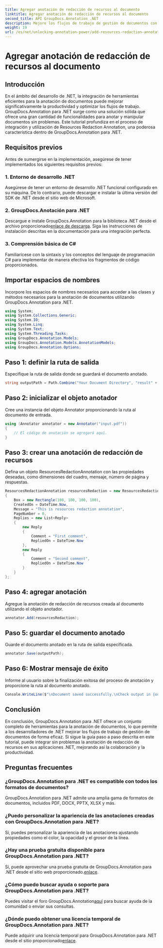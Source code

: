 ```yaml
---
title: Agregar anotación de redacción de recursos al documento
linktitle: Agregar anotación de redacción de recursos al documento
second_title: API GroupDocs.Annotation .NET
description: Mejore los flujos de trabajo de gestión de documentos con GroupDocs.Annotation para .NET. Integre perfectamente la anotación de redacción de recursos en su .NET para lograr una mayor eficiencia.
weight: 19
url: /es/net/unlocking-annotation-power/add-resources-redaction-annotation/
---
```


# Agregar anotación de redacción de recursos al documento

## Introducción
En el ámbito del desarrollo de .NET, la integración de herramientas eficientes para la anotación de documentos puede mejorar significativamente la productividad y optimizar los flujos de trabajo. GroupDocs.Annotation para .NET surge como una solución sólida que ofrece una gran cantidad de funcionalidades para anotar y manipular documentos sin problemas. Este tutorial profundiza en el proceso de integración y utilización de Resources Redaction Annotation, una poderosa característica dentro de GroupDocs.Annotation para .NET.
## Requisitos previos
Antes de sumergirse en la implementación, asegúrese de tener implementados los siguientes requisitos previos:
### 1. Entorno de desarrollo .NET
Asegúrese de tener un entorno de desarrollo .NET funcional configurado en su máquina. De lo contrario, puede descargar e instalar la última versión del SDK de .NET desde el sitio web de Microsoft.
### 2. GroupDocs.Anotación para .NET
 Descargue e instale GroupDocs.Annotation para la biblioteca .NET desde el archivo proporcionado[enlace de descarga](https://releases.groupdocs.com/annotation/net/). Siga las instrucciones de instalación descritas en la documentación para una integración perfecta.
### 3. Comprensión básica de C#
Familiarícese con la sintaxis y los conceptos del lenguaje de programación C# para implementar de manera efectiva los fragmentos de código proporcionados.

## Importar espacios de nombres
Incorpore los espacios de nombres necesarios para acceder a las clases y métodos necesarios para la anotación de documentos utilizando GroupDocs.Annotation para .NET.

```csharp
using System;
using System.Collections.Generic;
using System.IO;
using System.Linq;
using System.Text;
using System.Threading.Tasks;
using GroupDocs.Annotation.Models;
using GroupDocs.Annotation.Models.AnnotationModels;
using GroupDocs.Annotation.Options;
```
## Paso 1: definir la ruta de salida
Especifique la ruta de salida donde se guardará el documento anotado.
```csharp
string outputPath = Path.Combine("Your Document Directory", "result" + Path.GetExtension("input.pdf"));
```
## Paso 2: inicializar el objeto anotador
Cree una instancia del objeto Annotator proporcionando la ruta al documento de entrada.
```csharp
using (Annotator annotator = new Annotator("input.pdf"))
{
    // El código de anotación se agregará aquí.
}
```
## Paso 3: crear una anotación de redacción de recursos
Defina un objeto ResourcesRedactionAnnotation con las propiedades deseadas, como dimensiones del cuadro, mensaje, número de página y respuestas.
```csharp
ResourcesRedactionAnnotation resourcesRedaction = new ResourcesRedactionAnnotation
{
    Box = new Rectangle(100, 100, 100, 100),
    CreatedOn = DateTime.Now,
    Message = "This is resources redaction annotation",
    PageNumber = 0,
    Replies = new List<Reply>
    {
        new Reply
        {
            Comment = "First comment",
            RepliedOn = DateTime.Now
        },
        new Reply
        {
            Comment = "Second comment",
            RepliedOn = DateTime.Now
        }
    }
};
```
## Paso 4: agregar anotación
Agregue la anotación de redacción de recursos creada al documento utilizando el objeto anotador.
```csharp
annotator.Add(resourcesRedaction);
```
## Paso 5: guardar el documento anotado
Guarde el documento anotado en la ruta de salida especificada.
```csharp
annotator.Save(outputPath);
```
## Paso 6: Mostrar mensaje de éxito
Informe al usuario sobre la finalización exitosa del proceso de anotación y proporcione la ruta al documento anotado.
```csharp
Console.WriteLine($"\nDocument saved successfully.\nCheck output in {outputPath}.");
```

## Conclusión
En conclusión, GroupDocs.Annotation para .NET ofrece un conjunto completo de herramientas para la anotación de documentos, lo que permite a los desarrolladores de .NET mejorar los flujos de trabajo de gestión de documentos de forma eficaz. Si sigue la guía paso a paso descrita en este tutorial, puede integrar sin problemas la anotación de redacción de recursos en sus aplicaciones .NET, mejorando así la colaboración y la productividad.
## Preguntas frecuentes
### ¿GroupDocs.Annotation para .NET es compatible con todos los formatos de documentos?
GroupDocs.Annotation para .NET admite una amplia gama de formatos de documentos, incluidos PDF, DOCX, PPTX, XLSX y más.
### ¿Puedo personalizar la apariencia de las anotaciones creadas con GroupDocs.Annotation para .NET?
Sí, puedes personalizar la apariencia de las anotaciones ajustando propiedades como el color, la opacidad y el grosor de la línea.
### ¿Hay una prueba gratuita disponible para GroupDocs.Annotation para .NET?
 Sí, puede aprovechar una prueba gratuita de GroupDocs.Annotation para .NET desde el sitio web proporcionado.[enlace](https://releases.groupdocs.com/).
### ¿Cómo puedo buscar ayuda o soporte para GroupDocs.Annotation para .NET?
 Puedes visitar el foro GroupDocs.Annotation[aquí](https://forum.groupdocs.com/c/annotation/10) para buscar ayuda de la comunidad o enviar sus consultas.
### ¿Dónde puedo obtener una licencia temporal de GroupDocs.Annotation para .NET?
Puede adquirir una licencia temporal para GroupDocs.Annotation para .NET desde el sitio proporcionado[enlace](https://purchase.groupdocs.com/temporary-license/).